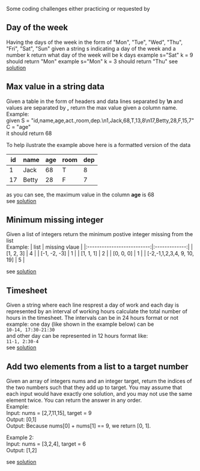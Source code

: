 Some coding challenges either practicing or requested by 

## Day of the week

Having the days of the week in the form of  "Mon", "Tue", "Wed", "Thu", "Fri", "Sat", "Sun" given a string s indicating a day of the week and a number k return what day of the week will be k days example s="Sat" k = 9 should return "Mon" example s="Mon" k = 3 should return "Thu"
see [solution](./day_of_the_week.py)

## Max value in a string data
Given a table in the form of headers and data lines separated by **\n** and values are separated by **,** return the max value given a column name.  
Example:  
given  S = "id,name,age,act.,room,dep.\n1,Jack,68,T,13,8\n17,Betty,28,F,15,7"   
C = "age"  
it should return 68  

To help ilustrate the example above here is a formatted version of the data 

| id | name  | age | room | dep |
|----|-------|-----|------|-----|
| 1  | Jack  | 68  | T    | 8   |
| 17 | Betty | 28  | F    | 7   |

as you can see, the maximum value in the column **age** is 68  
see [solution](./max_value_string_table.py)  

## Minimum missing integer
Given a list of integers return the minimum postive integer missing from the list  
Example:
|            list            | missing vlaue |
|:--------------------------:|:-------------:|
|          [1, 2, 3]         |       4       |
|        [-1, -2, -3]        |       1       |
|          [1, 1, 1]         |       2       |
|          [0, 0, 0]         |       1       |
| [-2,-1,1,2,3,4, 9, 10, 19] | 5             |

see [solution](./min_integer_in_array.py)

## Timesheet
Given a string where each line resprest a day of work and each day is represented by an interval of working hours calculate the total number of hours in the timesheet. The intervals can be in 24 hours format or not example: one day (like shown in the example below) can be  
```10-14, 17:30-21:30```  
and other day can be represented in 12 hours format like:  
 ```11-1, 2:30-4```  
 see [solution](./time_sheet.py)  
 
 ## Add two elements from a list to a target number
Given an array of integers nums and an integer target, return the indices of the two numbers such that they add up to target. You may assume that each input would have exactly one solution, and you may not use the same element twice. You can return the answer in any order.  
Example:  
Input: nums = [2,7,11,15], target = 9  
Output: [0,1]  
Output: Because nums[0] + nums[1] == 9, we return [0, 1].  

Example 2:  
Input: nums = [3,2,4], target = 6  
Output: [1,2]  

see [solution](./LeetCode/Two%20Sum/two_sum.py)
